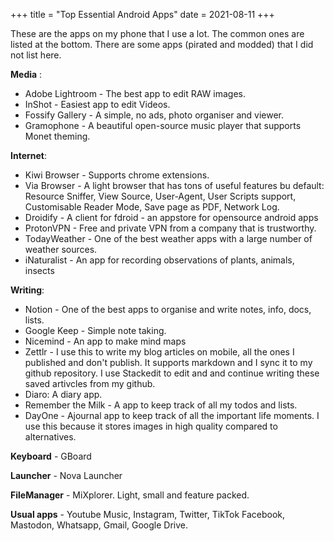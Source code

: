 +++
title = "Top Essential Android Apps"
date = 2021-08-11
+++




These are the apps on my phone that I use a lot. The common ones are listed at the bottom. There are some apps (pirated and modded) that I did not list here.

**Media** : 
- Adobe Lightroom - The best app to edit RAW images.
- InShot - Easiest app to edit Videos.
- Fossify Gallery - A simple, no ads, photo organiser and viewer.
- Gramophone - A beautiful open-source music player that supports Monet theming.

**Internet**:
- Kiwi Browser - Supports chrome extensions.
- Via Browser - A light browser that has tons of useful features bu default: Resource Sniffer, View Source, User-Agent, User Scripts support, Customisable Reader Mode, Save page as PDF, Network Log.
- Droidify - A client for fdroid - an appstore for opensource android apps
- ProtonVPN - Free and private VPN from a company that is trustworthy.
- TodayWeather - One of the best weather apps with a large number of weather sources.
- iNaturalist - An app for recording observations of plants, animals, insects

**Writing**:
- Notion - One of the best apps to organise and write notes, info, docs, lists.
- Google Keep - Simple  note taking.
- Nicemind - An app to make mind maps
- Zettlr - I use this to write my blog articles on mobile, all the ones I published and don't publish. It supports markdown and I sync it to my github repository. I use Stackedit to edit and and continue writing these saved artivcles from my github. 
- Diaro: A diary app.
- Remember the Milk - A app to keep track of all my todos and lists.
- DayOne - Ajournal app to keep track of all the important life moments. I use this because it stores images in high quality compared to alternatives.

**Keyboard** - GBoard

**Launcher** - Nova Launcher

**FileManager** - MiXplorer. Light, small and feature packed.

**Usual apps** - Youtube Music, Instagram, Twitter, TikTok Facebook, Mastodon, Whatsapp, Gmail, Google Drive.
